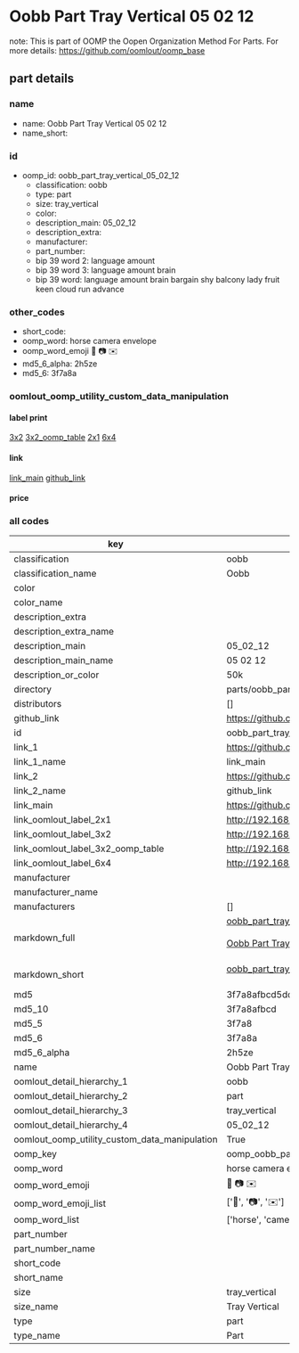 # Oobb Part Tray Vertical 05 02 12  

note: This is part of OOMP the Oopen Organization Method For Parts. For more details: https://github.com/oomlout/oomp_base

##  part details





### name
* name: Oobb Part Tray Vertical 05 02 12
* name_short: 
### id
* oomp_id: oobb_part_tray_vertical_05_02_12
  * classification: oobb
  * type: part
  * size: tray_vertical
  * color: 
  * description_main: 05_02_12
  * description_extra: 
  * manufacturer: 
  * part_number: 
  * bip 39 word 2: language amount
  * bip 39 word 3: language amount brain
  * bip 39 word: language amount brain bargain shy balcony lady fruit keen cloud run advance

### other_codes
* short_code: 
* oomp_word: horse camera envelope
* oomp_word_emoji :horse: :camera: :envelope:
* md5_6_alpha: 2h5ze
* md5_6: 3f7a8a






### oomlout_oomp_utility_custom_data_manipulation
#### label print
[3x2](http://192.168.1.245:1112/?label=oomp%202h5ze)
[3x2_oomp_table](http://192.168.1.107:1112/?label=oomp%202h5ze)
[2x1](http://192.168.1.242:1112/?label=oomp%202h5ze)
[6x4](http://192.168.1.55:1112/?label=oomp%202h5ze)    

#### link

[link_main](https://github.com/oomlout/oomlout_oomp_current_version_messy/tree/main/parts/oobb_part_tray_vertical_05_02_12) [github_link](https://github.com/oomlout/oomlout_oomp_part_src/tree/main/parts/oobb_part_tray_vertical_05_02_12)                             

#### price







### all codes 
| key | value |  
| --- | --- |  
| classification | oobb |  
| classification_name | Oobb |  
| color |  |  
| color_name |  |  
| description_extra |  |  
| description_extra_name |  |  
| description_main | 05_02_12 |  
| description_main_name | 05 02 12 |  
| description_or_color | 50k |  
| directory | parts/oobb_part_tray_vertical_05_02_12 |  
| distributors | [] |  
| github_link | https://github.com/oomlout/oomlout_oomp_part_src/tree/main/parts/oobb_part_tray_vertical_05_02_12 |  
| id | oobb_part_tray_vertical_05_02_12 |  
| link_1 | https://github.com/oomlout/oomlout_oomp_current_version_messy/tree/main/parts/oobb_part_tray_vertical_05_02_12 |  
| link_1_name | link_main |  
| link_2 | https://github.com/oomlout/oomlout_oomp_part_src/tree/main/parts/oobb_part_tray_vertical_05_02_12 |  
| link_2_name | github_link |  
| link_main | https://github.com/oomlout/oomlout_oomp_current_version_messy/tree/main/parts/oobb_part_tray_vertical_05_02_12 |  
| link_oomlout_label_2x1 | http://192.168.1.242:1112/?label=oomp%202h5ze |  
| link_oomlout_label_3x2 | http://192.168.1.245:1112/?label=oomp%202h5ze |  
| link_oomlout_label_3x2_oomp_table | http://192.168.1.107:1112/?label=oomp%202h5ze |  
| link_oomlout_label_6x4 | http://192.168.1.55:1112/?label=oomp%202h5ze |  
| manufacturer |  |  
| manufacturer_name |  |  
| manufacturers | [] |  
| markdown_full | [oobb_part_tray_vertical_05_02_12](https://github.com/oomlout/oomlout_oomp_current_version_messy/tree/main/parts/oobb_part_tray_vertical_05_02_12)<br>[](https://github.com/oomlout/oomlout_oomp_current_version_messy/tree/main/parts/oobb_part_tray_vertical_05_02_12)<br>[Oobb Part Tray Vertical 05 02 12](https://github.com/oomlout/oomlout_oomp_current_version_messy/tree/main/parts/oobb_part_tray_vertical_05_02_12)<br><br> |  
| markdown_short | [oobb_part_tray_vertical_05_02_12](https://github.com/oomlout/oomlout_oomp_current_version_messy/tree/main/parts/oobb_part_tray_vertical_05_02_12)<br><br> |  
| md5 | 3f7a8afbcd5dcf904763c12a35c203e7 |  
| md5_10 | 3f7a8afbcd |  
| md5_5 | 3f7a8 |  
| md5_6 | 3f7a8a |  
| md5_6_alpha | 2h5ze |  
| name | Oobb Part Tray Vertical 05 02 12 |  
| oomlout_detail_hierarchy_1 | oobb |  
| oomlout_detail_hierarchy_2 | part |  
| oomlout_detail_hierarchy_3 | tray_vertical |  
| oomlout_detail_hierarchy_4 | 05_02_12 |  
| oomlout_oomp_utility_custom_data_manipulation | True |  
| oomp_key | oomp_oobb_part_tray_vertical_05_02_12 |  
| oomp_word | horse camera envelope |  
| oomp_word_emoji | :horse: :camera: :envelope: |  
| oomp_word_emoji_list | [':horse:', ':camera:', ':envelope:'] |  
| oomp_word_list | ['horse', 'camera', 'envelope'] |  
| part_number |  |  
| part_number_name |  |  
| short_code |  |  
| short_name |  |  
| size | tray_vertical |  
| size_name | Tray Vertical |  
| type | part |  
| type_name | Part |  

